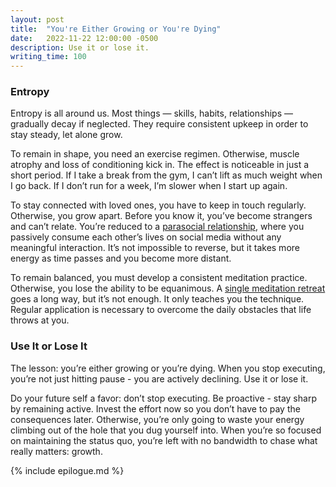 ```yaml
---
layout: post
title:  "You're Either Growing or You're Dying"
date:   2022-11-22 12:00:00 -0500
description: Use it or lose it.
writing_time: 100
---
```


### Entropy

Entropy is all around us. Most things — skills, habits, relationships — gradually decay if neglected. They require consistent upkeep in order to stay steady, let alone grow.

To remain in shape, you need an exercise regimen. Otherwise, muscle atrophy and loss of conditioning kick in. The effect is noticeable in just a short period. If I take a break from the gym, I can’t lift as much weight when I go back. If I don’t run for a week, I’m slower when I start up again.

To stay connected with loved ones, you have to keep in touch regularly. Otherwise, you grow apart. Before you know it, you’ve become strangers and can’t relate. You’re reduced to a [parasocial relationship]({{site.url}}/parasocial-media), where you passively consume each other’s lives on social media without any meaningful interaction. It’s not impossible to reverse, but it takes more energy as time passes and you become more distant.

To remain balanced, you must develop a consistent meditation practice. Otherwise, you lose the ability to be equanimous. A [single meditation retreat]({{suketk.com}}/vipassana) goes a long way, but it’s not enough. It only teaches you the technique. Regular application is necessary to overcome the daily obstacles that life throws at you.

### Use It or Lose It

The lesson: you’re either growing or you’re dying. When you stop executing, you’re not just hitting pause - you are actively declining. Use it or lose it.

Do your future self a favor: don’t stop executing. Be proactive - stay sharp by remaining active. Invest the effort now so you don’t have to pay the consequences later. Otherwise, you’re only going to waste your energy climbing out of the hole that you dug yourself into. When you’re so focused on maintaining the status quo, you’re left with no bandwidth to chase what really matters: growth.

{% include epilogue.md %}